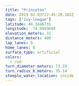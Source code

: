 ```yaml
---
title: "Princeton"
date: 2019-02-03T22:45:20.102Z
tags: ["ivy-league"]
latitude: 40.3446731
longitude: -74.6493684
elevation_meters: 32
distance_meters: 400
lap_lanes: 8
home_lanes: 8
surface_type: artificial
colors:
  - red
turn_diameter_meters: 73.29
turn_radius_b_meters: 35.14
steeple_water_location: inside
---
```

